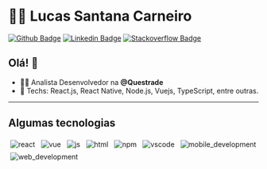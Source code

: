 # :man_technologist: Lucas Santana Carneiro

[![Github Badge](https://img.shields.io/badge/-Github-000?style=flat-square&logo=Github&logoColor=white&link=https://github.com/jkdrangel)](https://github.com/jkdrangel)
[![Linkedin Badge](https://img.shields.io/badge/-LinkedIn-blue?style=flat-square&logo=Linkedin&logoColor=white&link=https://www.linkedin.com/in/lucas-santana-carneiro-49854558/)](https://www.linkedin.com/in/lucas-santana-carneiro-49854558/)
[![Stackoverflow Badge](https://img.shields.io/badge/-Stackoverflow-4CA143?style=flat-square&logo=Stackoverflow&logoColor=white&link=https://pt.stackoverflow.com/users/32524/lucas-santana)](https://pt.stackoverflow.com/users/32524/lucas-santana)

## Olá! 👋

- :office_worker: Analista Desenvolvedor na **@Questrade**
- :blue_heart: Techs: React.js, React Native, Node.js, Vuejs, TypeScript, entre outras.

---

<!-- <div>
  <p align="center">
  <a href="https://github.com/jkdrangel">
    <img
      align="center"
      src="https://github-readme-stats.vercel.app/api/top-langs/?username=jkdrangel&layout=compact&title_color=fff&icon_color=79ff97&text_color=9f9f9f&bg_color=151515"
    />
  </a>
  <a href="https://github.com/jkdrangel">
    <img
      align="center"
      height="165"
      src="https://github-readme-stats.vercel.app/api?username=jkdrangel&count_private=true&show_icons=true&hide=issues&title_color=fff&icon_color=79ff97&text_color=9f9f9f&bg_color=151515"
    />
  </a>

</p> -->


## Algumas tecnologias

<img src="https://github.com/Quadrified/Quadrified/blob/master/assets/svg/dev/frameworks/react.svg" alt="react" style="vertical-align:top; margin:4px">
<img src="https://github.com/Quadrified/Quadrified/blob/master/assets/svg/dev/frameworks/vue.svg" alt="vue" style="vertical-align:top; margin:4px">
<img src="https://github.com/Quadrified/Quadrified/blob/master/assets/svg/dev/languages/js.svg" alt="js" style="vertical-align:top; margin:4px">
<img src="https://github.com/Quadrified/Quadrified/blob/master/assets/svg/dev/languages/html.svg" alt="html" style="vertical-align:top; margin:4px">
<img src="https://github.com/Quadrified/Quadrified/blob/master/assets/svg/dev/services/npm.svg" alt="npm" style="vertical-align:top; margin:4px">
<img src="https://github.com/Quadrified/Quadrified/blob/master/assets/svg/dev/tools/visualstudio_code.svg" alt="vscode" style="vertical-align:top; margin:4px">
<img src="https://github.com/Quadrified/Quadrified/blob/master/assets/svg/dev/misc/mobile.svg" alt="mobile_development" style="vertical-align:top; margin:4px">
<img src="https://github.com/Quadrified/Quadrified/blob/master/assets/svg/dev/misc/web.svg" alt="web_development" style="vertical-align:top; margin:4px">
</div>


<!-- [![trophy](https://github-profile-trophy.vercel.app/?username=jkdrangel&show_icons=true&count_private=true&theme=darcula&hide_border=true&hide=issues,contribs&bg_color=00000000">)](https://github.com/jkdrangel) -->

<!-- ![Top Langs](https://github-readme-stats.vercel.app/api/top-langs/?username=jkdrangel&layout=compact&hide_border=true&theme=tokyonight&bg_color=00000000&langs_count=6&hide=jupyter%20notebook,tex,css,php">)

![jkdrangel's github stats](https://github-readme-stats.vercel.app/api?username=jkdrangel&show_icons=true&count_private=true&theme=dark&hide_border=true&hide=issues,contribs&bg_color=00000000">) -->
